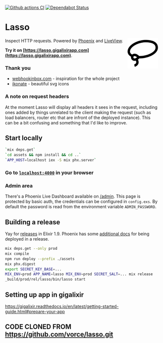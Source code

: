 [![Github actions CI](https://github.com/vorce/lasso/workflows/Elixir%20CI/badge.svg)](https://github.com/vorce/lasso/actions) [![Dependabot Status](https://api.dependabot.com/badges/status?host=github&repo=vorce/lasso)](https://dependabot.com)

# Lasso

<img src="assets/static/images/lasso.svg" width="100" height="100" alt="Lasso logo" align="right" />

Inspect HTTP requests. Powered by [Phoenix](https://phoenixframework.org/) and [LiveView](https://github.com/phoenixframework/phoenix_live_view).

**Try it on [https://lasso.gigalixirapp.com](https://lasso.gigalixirapp.com)**.

### Thank you

- [webhookinbox.com](http://webhookinbox.com/) - inspiration for the whole project
- [ikonate](https://ikonate.com/) - beautiful svg icons

### A note on request headers

At the moment Lasso will display all headers it sees in the request, including ones added by things unrelated to the client making the request (such as load balancers, router etc that are infront of the deployed instance). This can be a bit confusing and something
that I'd like to improve.

## Start locally

```bash
`mix deps.get`
`cd assets && npm install && cd ..`
`APP_HOST=localhost iex -S mix phx.server`
```
### Go to [`localhost:4000`](http://localhost:4000) in your browser


### Admin area

There's a Phoenix Live Dashboard available on [/admin](http://localhost:4000/admin). This page is protected by basic auth, the credentials can be configured in `config.exs`. By default the password is read from the environment variable `ADMIN_PASSWORD`.

## Building a release

Yay for [releases](https://hexdocs.pm/mix/Mix.Tasks.Release.html) in Elixir 1.9.
Phoenix has some [additional docs](https://github.com/phoenixframework/phoenix/blob/master/guides/deployment/releases.md) for being deployed in a release.

```bash
mix deps.get --only prod
mix compile
npm run deploy --prefix ./assets
mix phx.digest
export SECRET_KEY_BASE=...
MIX_ENV=prod APP_NAME=lasso MIX_ENV=prod SECRET_SALT=... mix release
_build/prod/rel/lasso/bin/lasso start
```

## Setting up app in gigalixir

https://gigalixir.readthedocs.io/en/latest/getting-started-guide.html#prepare-your-app

## CODE CLONED FROM https://github.com/vorce/lasso.git